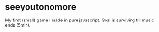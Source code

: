# seeyoutonomore
My first (small) game I made in pure javascript. Goal is surviving till music ends (5min).

